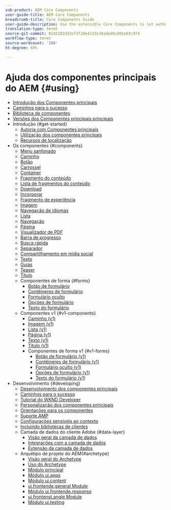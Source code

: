 ```yaml
---
sub-product: AEM Core Components
user-guide-title: AEM Core Components
breadcrumb-title: Core Components Guide
user-guide-description: Use the extensible Core Components to let authors easily create content.
translation-type: tm+mt
source-git-commit: 81d2282d33ef3f20e4115e38abbd0c801e03c974
workflow-type: tm+mt
source-wordcount: '188'
ht-degree: 69%

---
```



# Ajuda dos componentes principais do AEM {#using}

+ [Introdução dos Componentes principais](introduction.md)
+ [Caminhos para o sucesso](developing/success.md)
+ [Biblioteca de componentes](https://adobe.com/go/aem_cmp_library)
+ [Versões dos Componentes principais principais](versions.md)
+ Introdução {#get-started}
   + [Autoria com Componentes principais](get-started/authoring.md)
   + [Utilização dos componentes principais](get-started/using.md)
   + [Recursos de localização](get-started/localization.md)
+ Os componentes {#components}
   + [Menu sanfonado](components/accordion.md)
   + [Caminho](components/breadcrumb.md)
   + [Botão](components/button.md)
   + [Carrossel](components/carousel.md)
   + [Container](components/container.md)
   + [Fragmento do conteúdo](components/content-fragment-component.md)
   + [Lista de fragmentos do conteúdo](components/content-fragment-list.md)
   + [Download](components/download.md)
   + [Incorporar](components/embed.md)
   + [Fragmento de experiência](components/experience-fragment.md)
   + [Imagem](components/image.md)
   + [Navegação de idiomas](components/language-navigation.md)
   + [Lista](components/list.md)
   + [Navegação](components/navigation.md)
   + [Página](components/page.md)
   + [Visualizador de PDF](components/pdf-viewer.md)
   + [Barra de progresso](components/progress-bar.md)
   + [Busca rápida](components/quick-search.md)
   + [Separador](components/separator.md)
   + [Compartilhamento em mídia social](components/sharing.md)
   + [Texto](components/text.md)
   + [Guias](components/tabs.md)
   + [Teaser](components/teaser.md)
   + [Título](components/title.md)
   + Componentes de forma {#forms}
      + [Botão de formulário](components/forms/form-button.md)
      + [Contêineres de formulário](components/forms/form-container.md)
      + [Formulário oculto](components/forms/form-hidden.md)
      + [Opções de formulário](components/forms/form-options.md)
      + [Texto do formulário](components/forms/form-text.md)
   + Componentes v1 {#v1-components}
      + [Caminho (v1)](components/v1/breadcrumb-v1.md)
      + [Imagem (v1)](components/v1/image-v1.md)
      + [Lista (v1)](components/v1/list-v1.md)
      + [Página (v1)](components/v1/page-v1.md)
      + [Texto (v1)](components/v1/text-v1.md)
      + [Título (v1)](components/v1/title-v1.md)
      + Componentes de forma v1 {#v1-forms}
         + [Botão de formulário (v1)](components/v1/form-button-v1.md)
         + [Contêineres de formulário (v1)](components/v1/form-container-v1.md)
         + [Formulário oculto (v1)](components/v1/form-hidden-v1.md)
         + [Opções de formulário (v1)](components/v1/form-options-v1.md)
         + [Texto do formulário (v1)](components/v1/form-text-v1.md)
+ Desenvolvimento {#developing}
   + [Desenvolvimento dos componentes principais](developing/overview.md)
   + [Caminhos para o sucesso](developing/success.md)
   + [Tutorial do WKND Developer](https://docs.adobe.com/content/help/en/experience-manager-learn/getting-started-wknd-tutorial-develop/overview.html)
   + [Personalização dos componentes principais](developing/customizing.md)
   + [Orientações para os componentes](developing/guidelines.md)
   + [Suporte AMP](developing/amp.md)
   + [Configurações sensíveis ao contexto](developing/context-aware-configs.md)
   + [Incluindo bibliotecas de clientes](developing/including-clientlibs.md)
   + Camada de dados do cliente Adobe {#data-layer}
      + [Visão geral da camada de dados](developing/data-layer/overview.md)
      + [Integrações com a camada de dados](developing/data-layer/integrations.md)
      + [Extensão da camada de dados](developing/data-layer/extending.md)
   + Arquétipo de projeto do AEM{#archetype}
      + [Visão geral do Archetype](developing/archetype/overview.md)
      + [Uso do Archetype](developing/archetype/using.md)
      + [Módulo principal](developing/archetype/core.md)
      + [Módulo ui.apps](developing/archetype/uiapps.md)
      + [Módulo ui.content](developing/archetype/uicontent.md)
      + [ui.frontende.general Module](developing/archetype/uifrontend.md)
      + [Módulo ui.frontende.response](developing/archetype/uifrontend-react.md)
      + [ui.frontenst.angle Module](developing/archetype/uifrontend-angular.md)
      + [Módulo ui.testing](developing/archetype/uitests.md)
